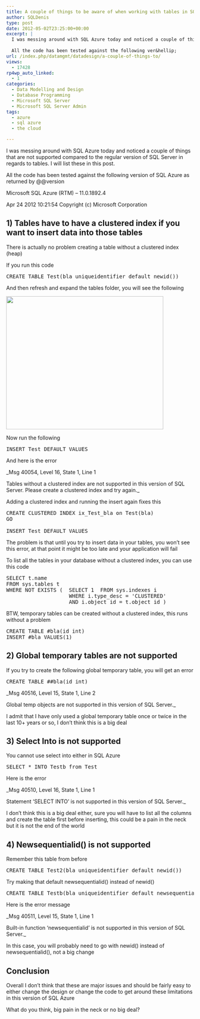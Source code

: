 ```yaml
---
title: A couple of things to be aware of when working with tables in SQL Azure
author: SQLDenis
type: post
date: 2012-05-02T23:25:00+00:00
excerpt: |
  I was messing around with SQL Azure today and noticed a couple of things that are not supported compared to the regular version of SQL Server in regards to tables. I will list these in this post.
  
  All the code has been tested against the following ver&hellip;
url: /index.php/datamgmt/datadesign/a-couple-of-things-to/
views:
  - 17428
rp4wp_auto_linked:
  - 1
categories:
  - Data Modelling and Design
  - Database Programming
  - Microsoft SQL Server
  - Microsoft SQL Server Admin
tags:
  - azure
  - sql azure
  - the cloud

---
```

I was messing around with SQL Azure today and noticed a couple of things that are not supported compared to the regular version of SQL Server in regards to tables. I will list these in this post.

All the code has been tested against the following version of SQL Azure as returned by @@version

Microsoft SQL Azure (RTM) &#8211; 11.0.1892.4
  
Apr 24 2012 10:21:54 Copyright (c) Microsoft Corporation

## 1) Tables have to have a clustered index if you want to insert data into those tables

There is actually no problem creating a table without a clustered index (heap)
  
If you run this code

<pre>CREATE TABLE Test(bla uniqueidentifier default newid())</pre>

And then refresh and expand the tables folder, you will see the following

[<img alt="" src="/wp-content/uploads/blogs/DataMgmt/Denis/AzureTable.PNG?mtime=1336007070" width="422" height="356" />][1]

Now run the following

<pre>INSERT Test DEFAULT VALUES</pre>

And here is the error
  
_Msg 40054, Level 16, State 1, Line 1
  
Tables without a clustered index are not supported in this version of SQL Server. Please create a clustered index and try again._

Adding a clustered index and running the insert again fixes this

<pre>CREATE CLUSTERED INDEX ix_Test_bla on Test(bla)
GO

INSERT Test DEFAULT VALUES</pre>

The problem is that until you try to insert data in your tables, you won&#8217;t see this error, at that point it might be too late and your application will fail

To list all the tables in your database without a clustered index, you can use this code

<pre>SELECT t.name 
FROM sys.tables t
WHERE NOT EXISTS (	SELECT 1  FROM sys.indexes i
					WHERE i.type_desc = 'CLUSTERED' 
					AND i.object_id = t.object_id )</pre>

BTW, temporary tables can be created without a clustered index, this runs without a problem

<pre>CREATE TABLE #bla(id int)
INSERT #bla VALUES(1)</pre>

## 2) Global temporary tables are not supported

If you try to create the following global temporary table, you will get an error

<pre>CREATE TABLE ##bla(id int)</pre>

_Msg 40516, Level 15, State 1, Line 2
  
Global temp objects are not supported in this version of SQL Server._

I admit that I have only used a global temporary table once or twice in the last 10+ years or so, I don&#8217;t think this is a big deal

## 3) Select Into is not supported

You cannot use select into either in SQL Azure

<pre>SELECT * INTO Testb from Test</pre>

Here is the error
  
_Msg 40510, Level 16, State 1, Line 1
  
Statement &#8216;SELECT INTO&#8217; is not supported in this version of SQL Server._

I don&#8217;t think this is a big deal either, sure you will have to list all the columns and create the table first before inserting, this could be a pain in the neck but it is not the end of the world

## 4) Newsequentialid() is not supported

Remember this table from before

<pre>CREATE TABLE Test2(bla uniqueidentifier default newid())</pre>

Try making that default newsequentialid() instead of newid()

<pre>CREATE TABLE Testb(bla uniqueidentifier default newsequentialid())</pre>

Here is the error message
  
_Msg 40511, Level 15, State 1, Line 1
  
Built-in function &#8216;newsequentialid&#8217; is not supported in this version of SQL Server._

In this case, you will probably need to go with newid() instead of newsequentialid(), not a big change

## Conclusion

Overall I don&#8217;t think that these are major issues and should be fairly easy to either change the design or change the code to get around these limitations in this version of SQL Azure

What do you think, big pain in the neck or no big deal?

 [1]: /wp-content/uploads/blogs/DataMgmt/Denis/AzureTable.PNG?mtime=1336007070